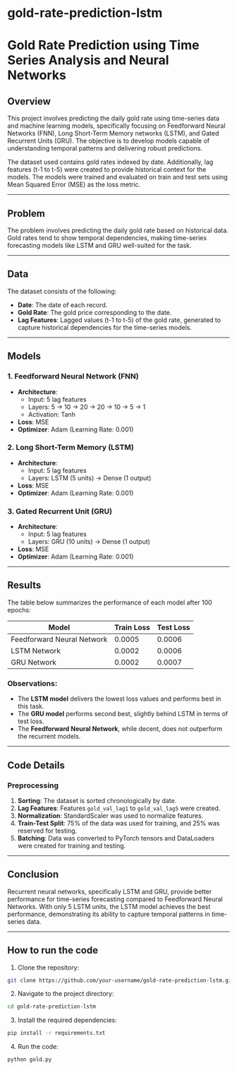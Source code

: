 # gold-rate-prediction-lstm

# Gold Rate Prediction using Time Series Analysis and Neural Networks

## Overview
This project involves predicting the daily gold rate using time-series data and machine learning models, specifically focusing on Feedforward Neural Networks (FNN), Long Short-Term Memory networks (LSTM), and Gated Recurrent Units (GRU). The objective is to develop models capable of understanding temporal patterns and delivering robust predictions.

The dataset used contains gold rates indexed by date. Additionally, lag features (t-1 to t-5) were created to provide historical context for the models. The models were trained and evaluated on train and test sets using Mean Squared Error (MSE) as the loss metric.

---

## Problem
The problem involves predicting the daily gold rate based on historical data. Gold rates tend to show temporal dependencies, making time-series forecasting models like LSTM and GRU well-suited for the task.

---

## Data
The dataset consists of the following:
- **Date**: The date of each record.
- **Gold Rate**: The gold price corresponding to the date.
- **Lag Features**: Lagged values (t-1 to t-5) of the gold rate, generated to capture historical dependencies for the time-series models.

---

## Models

### 1. Feedforward Neural Network (FNN)
- **Architecture**: 
  - Input: 5 lag features
  - Layers: 5 → 10 → 20 → 20 → 10 → 5 → 1
  - Activation: Tanh
- **Loss**: MSE
- **Optimizer**: Adam (Learning Rate: 0.001)

### 2. Long Short-Term Memory (LSTM)
- **Architecture**:
  - Input: 5 lag features
  - Layers: LSTM (5 units) → Dense (1 output)
- **Loss**: MSE
- **Optimizer**: Adam (Learning Rate: 0.001)

### 3. Gated Recurrent Unit (GRU)
- **Architecture**:
  - Input: 5 lag features
  - Layers: GRU (10 units) → Dense (1 output)
- **Loss**: MSE
- **Optimizer**: Adam (Learning Rate: 0.001)

---

## Results
The table below summarizes the performance of each model after 100 epochs:

| Model                     | Train Loss | Test Loss |
|---------------------------|------------|-----------|
| Feedforward Neural Network | 0.0005     | 0.0006    |
| LSTM Network              | 0.0002     | 0.0006    |
| GRU Network               | 0.0002     | 0.0007    |

### Observations:
- The **LSTM model** delivers the lowest loss values and performs best in this task.
- The **GRU model** performs second best, slightly behind LSTM in terms of test loss.
- The **Feedforward Neural Network**, while decent, does not outperform the recurrent models.

---

## Code Details

### Preprocessing
1. **Sorting**: The dataset is sorted chronologically by date.
2. **Lag Features**: Features `gold_val_lag1` to `gold_val_lag5` were created.
3. **Normalization**: StandardScaler was used to normalize features.
4. **Train-Test Split**: 75% of the data was used for training, and 25% was reserved for testing.
5. **Batching**: Data was converted to PyTorch tensors and DataLoaders were created for training and testing.


---


## Conclusion
Recurrent neural networks, specifically LSTM and GRU, provide better performance for time-series forecasting compared to Feedforward Neural Networks. With only 5 LSTM units, the LSTM model achieves the best performance, demonstrating its ability to capture temporal patterns in time-series data.

---

## How to run the code
1. Clone the repository:
```bash
git clone https://github.com/your-username/gold-rate-prediction-lstm.git
```
2. Navigate to the project directory:
```bash
cd gold-rate-prediction-lstm
```
3. Install the required dependencies:
```bash
pip install -r requirements.txt
```
4. Run the code:
```bash
python gold.py
```
